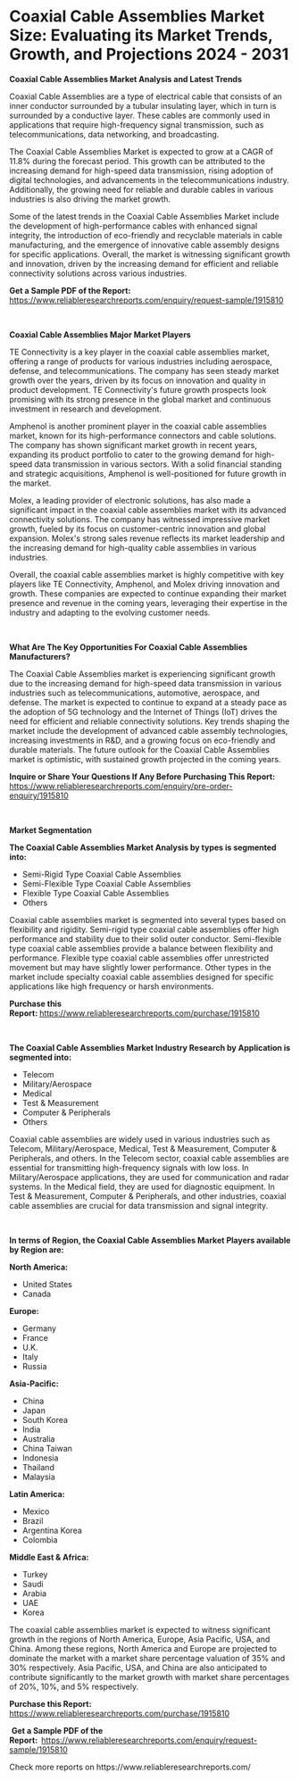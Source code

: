 <p><h1>Coaxial Cable Assemblies Market Size: Evaluating its Market Trends, Growth, and Projections 2024 - 2031</h1></p><p><strong>Coaxial Cable Assemblies Market Analysis and Latest Trends</strong></p>
<p><p>Coaxial Cable Assemblies are a type of electrical cable that consists of an inner conductor surrounded by a tubular insulating layer, which in turn is surrounded by a conductive layer. These cables are commonly used in applications that require high-frequency signal transmission, such as telecommunications, data networking, and broadcasting.</p><p>The Coaxial Cable Assemblies Market is expected to grow at a CAGR of 11.8% during the forecast period. This growth can be attributed to the increasing demand for high-speed data transmission, rising adoption of digital technologies, and advancements in the telecommunications industry. Additionally, the growing need for reliable and durable cables in various industries is also driving the market growth.</p><p>Some of the latest trends in the Coaxial Cable Assemblies Market include the development of high-performance cables with enhanced signal integrity, the introduction of eco-friendly and recyclable materials in cable manufacturing, and the emergence of innovative cable assembly designs for specific applications. Overall, the market is witnessing significant growth and innovation, driven by the increasing demand for efficient and reliable connectivity solutions across various industries.</p></p>
<p><strong>Get a Sample PDF of the Report:&nbsp;</strong> <a href="https://www.reliableresearchreports.com/enquiry/request-sample/1915810">https://www.reliableresearchreports.com/enquiry/request-sample/1915810</a></p>
<p>&nbsp;</p>
<p><strong>Coaxial Cable Assemblies Major Market Players</strong></p>
<p><p>TE Connectivity is a key player in the coaxial cable assemblies market, offering a range of products for various industries including aerospace, defense, and telecommunications. The company has seen steady market growth over the years, driven by its focus on innovation and quality in product development. TE Connectivity's future growth prospects look promising with its strong presence in the global market and continuous investment in research and development.</p><p>Amphenol is another prominent player in the coaxial cable assemblies market, known for its high-performance connectors and cable solutions. The company has shown significant market growth in recent years, expanding its product portfolio to cater to the growing demand for high-speed data transmission in various sectors. With a solid financial standing and strategic acquisitions, Amphenol is well-positioned for future growth in the market.</p><p>Molex, a leading provider of electronic solutions, has also made a significant impact in the coaxial cable assemblies market with its advanced connectivity solutions. The company has witnessed impressive market growth, fueled by its focus on customer-centric innovation and global expansion. Molex's strong sales revenue reflects its market leadership and the increasing demand for high-quality cable assemblies in various industries.</p><p>Overall, the coaxial cable assemblies market is highly competitive with key players like TE Connectivity, Amphenol, and Molex driving innovation and growth. These companies are expected to continue expanding their market presence and revenue in the coming years, leveraging their expertise in the industry and adapting to the evolving customer needs.</p></p>
<p>&nbsp;</p>
<p><strong>What Are The Key Opportunities For Coaxial Cable Assemblies Manufacturers?</strong></p>
<p><p>The Coaxial Cable Assemblies market is experiencing significant growth due to the increasing demand for high-speed data transmission in various industries such as telecommunications, automotive, aerospace, and defense. The market is expected to continue to expand at a steady pace as the adoption of 5G technology and the Internet of Things (IoT) drives the need for efficient and reliable connectivity solutions. Key trends shaping the market include the development of advanced cable assembly technologies, increasing investments in R&D, and a growing focus on eco-friendly and durable materials. The future outlook for the Coaxial Cable Assemblies market is optimistic, with sustained growth projected in the coming years.</p></p>
<p><strong>Inquire or Share Your Questions If Any Before Purchasing This Report:</strong> <a href="https://www.reliableresearchreports.com/enquiry/pre-order-enquiry/1915810">https://www.reliableresearchreports.com/enquiry/pre-order-enquiry/1915810</a></p>
<p>&nbsp;</p>
<p><strong>Market Segmentation</strong></p>
<p><strong>The Coaxial Cable Assemblies Market Analysis by types is segmented into:</strong></p>
<p><ul><li>Semi-Rigid Type Coaxial Cable Assemblies</li><li>Semi-Flexible Type Coaxial Cable Assemblies</li><li>Flexible Type Coaxial Cable Assemblies</li><li>Others</li></ul></p>
<p><p>Coaxial cable assemblies market is segmented into several types based on flexibility and rigidity. Semi-rigid type coaxial cable assemblies offer high performance and stability due to their solid outer conductor. Semi-flexible type coaxial cable assemblies provide a balance between flexibility and performance. Flexible type coaxial cable assemblies offer unrestricted movement but may have slightly lower performance. Other types in the market include specialty coaxial cable assemblies designed for specific applications like high frequency or harsh environments.</p></p>
<p><strong>Purchase this Report:&nbsp;</strong><a href="https://www.reliableresearchreports.com/purchase/1915810">https://www.reliableresearchreports.com/purchase/1915810</a></p>
<p>&nbsp;</p>
<p><strong>The Coaxial Cable Assemblies Market Industry Research by Application is segmented into:</strong></p>
<p><ul><li>Telecom</li><li>Military/Aerospace</li><li>Medical</li><li>Test & Measurement</li><li>Computer & Peripherals</li><li>Others</li></ul></p>
<p><p>Coaxial cable assemblies are widely used in various industries such as Telecom, Military/Aerospace, Medical, Test & Measurement, Computer & Peripherals, and others. In the Telecom sector, coaxial cable assemblies are essential for transmitting high-frequency signals with low loss. In Military/Aerospace applications, they are used for communication and radar systems. In the Medical field, they are used for diagnostic equipment. In Test & Measurement, Computer & Peripherals, and other industries, coaxial cable assemblies are crucial for data transmission and signal integrity.</p></p>
<p>&nbsp;</p>
<p><strong>In terms of Region, the Coaxial Cable Assemblies Market Players available by Region are:</strong></p>
<p>
    <p> <strong> North America: </strong>
        <ul>
            <li>United States</li>
            <li>Canada</li>
        </ul>
        </p> 
    <p> <strong> Europe: </strong>
        <ul>
            <li>Germany</li>
            <li>France</li>
            <li>U.K.</li>
            <li>Italy</li>
            <li>Russia</li>
        </ul>
        </p> 
    <p> <strong> Asia-Pacific: </strong>
        <ul>
            <li>China</li>
            <li>Japan</li>
            <li>South Korea</li>
            <li>India</li>
            <li>Australia</li>
            <li>China Taiwan</li>
            <li>Indonesia</li>
            <li>Thailand</li>
            <li>Malaysia</li>
        </ul>
        </p> 
    <p> <strong> Latin America: </strong>
        <ul>
            <li>Mexico</li>
            <li>Brazil</li>
            <li>Argentina Korea</li>
            <li>Colombia</li>
        </ul>
        </p> 
    <p> <strong> Middle East & Africa: </strong>
        <ul>
            <li>Turkey</li>
            <li>Saudi</li>
            <li>Arabia</li>
            <li>UAE</li>
            <li>Korea</li>
        </ul>
    </p>
    </p>
<p><p>The coaxial cable assemblies market is expected to witness significant growth in the regions of North America, Europe, Asia Pacific, USA, and China. Among these regions, North America and Europe are projected to dominate the market with a market share percentage valuation of 35% and 30% respectively. Asia Pacific, USA, and China are also anticipated to contribute significantly to the market growth with market share percentages of 20%, 10%, and 5% respectively.</p></p>
<p><strong>Purchase this Report: </strong><a href="https://www.reliableresearchreports.com/purchase/1915810">https://www.reliableresearchreports.com/purchase/1915810</a></p>
<p>&nbsp;<strong>Get a Sample PDF of the Report:&nbsp;&nbsp;</strong><a href="https://www.reliableresearchreports.com/enquiry/request-sample/1915810">https://www.reliableresearchreports.com/enquiry/request-sample/1915810</a></p>
<p><strong></strong></p>
<p>Check more reports on https://www.reliableresearchreports.com/</p>